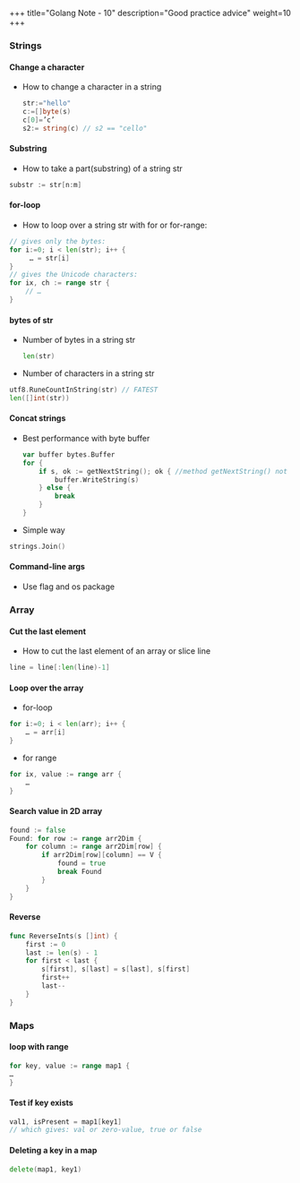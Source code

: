 +++
title="Golang Note - 10"
description="Good practice advice"
weight=10
+++

### Strings

#### Change a character

* How to change a character in a string

    ```go
    str:="hello"
    c:=[]byte(s)
    c[0]=’c’
    s2:= string(c) // s2 == "cello"
    ```

#### Substring

* How to take a part(substring) of a string str

```go
substr := str[n:m]
```

#### for-loop

* How to loop over a string str with for or for-range:

```go
// gives only the bytes:
for i:=0; i < len(str); i++ {
     … = str[i]
}
// gives the Unicode characters:
for ix, ch := range str {
    // …
} 
```

#### bytes of str

* Number of bytes in a string str

    ```go
    len(str)
    ```

* Number of characters in a string str

```go
utf8.RuneCountInString(str) // FATEST 
len([]int(str))
```

#### Concat strings

* Best performance with byte buffer

    ```go
    var buffer bytes.Buffer
    for {
        if s, ok := getNextString(); ok { //method getNextString() not shown here
            buffer.WriteString(s)
        } else {
            break
        }
    }
    ```
* Simple way 

```go
strings.Join()
```

#### Command-line args

* Use flag and os package


### Array

#### Cut the last element 

* How to cut the last element of an array or slice line

```go
line = line[:len(line)-1]
```

#### Loop over the array

* for-loop

```go
for i:=0; i < len(arr); i++ {
    … = arr[i]
}
```

* for range

```go
for ix, value := range arr {
    …
}
```

#### Search value in 2D array

```go
found := false
Found: for row := range arr2Dim {
    for column := range arr2Dim[row] {
        if arr2Dim[row][column] == V {
            found = true
            break Found
        }
    }
}
```

####  Reverse 

```go
func ReverseInts(s []int) {
    first := 0
    last := len(s) - 1
    for first < last {
        s[first], s[last] = s[last], s[first]
        first++
        last--
    }
}
```


### Maps

#### loop with range

```go
for key, value := range map1 {
… 
}
```

#### Test if key exists

```go
val1, isPresent = map1[key1]
// which gives: val or zero-value, true or false
```

#### Deleting a key in a map

```go
delete(map1, key1)
```




















